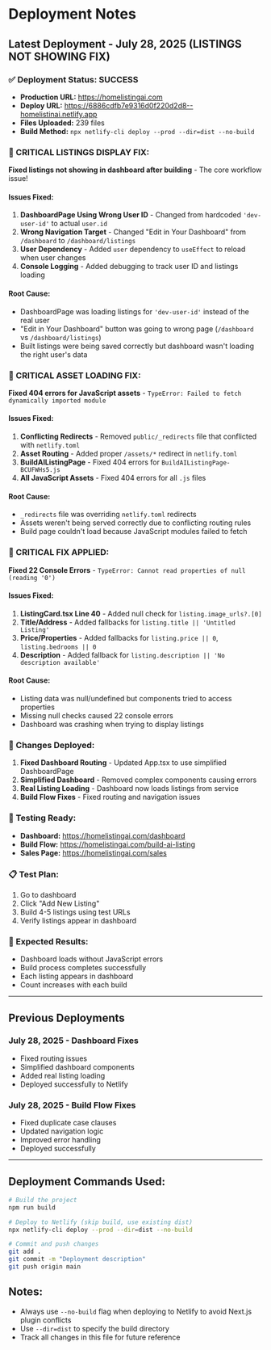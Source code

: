 # Deployment Notes

## Latest Deployment - July 28, 2025 (LISTINGS NOT SHOWING FIX)

### ✅ Deployment Status: SUCCESS
- **Production URL:** https://homelistingai.com
- **Deploy URL:** https://6886cdfb7e9316d0f220d2d8--homelistinai.netlify.app
- **Files Uploaded:** 239 files
- **Build Method:** `npx netlify-cli deploy --prod --dir=dist --no-build`

### 🚨 CRITICAL LISTINGS DISPLAY FIX:
**Fixed listings not showing in dashboard after building** - The core workflow issue!

#### **Issues Fixed:**
1. **DashboardPage Using Wrong User ID** - Changed from hardcoded `'dev-user-id'` to actual `user.id`
2. **Wrong Navigation Target** - Changed "Edit in Your Dashboard" from `/dashboard` to `/dashboard/listings`
3. **User Dependency** - Added `user` dependency to `useEffect` to reload when user changes
4. **Console Logging** - Added debugging to track user ID and listings loading

#### **Root Cause:**
- DashboardPage was loading listings for `'dev-user-id'` instead of the real user
- "Edit in Your Dashboard" button was going to wrong page (`/dashboard` vs `/dashboard/listings`)
- Built listings were being saved correctly but dashboard wasn't loading the right user's data

### 🚨 CRITICAL ASSET LOADING FIX:
**Fixed 404 errors for JavaScript assets** - `TypeError: Failed to fetch dynamically imported module`

#### **Issues Fixed:**
1. **Conflicting Redirects** - Removed `public/_redirects` file that conflicted with `netlify.toml`
2. **Asset Routing** - Added proper `/assets/*` redirect in `netlify.toml`
3. **BuildAIListingPage** - Fixed 404 errors for `BuildAIListingPage-BCUFWHs5.js`
4. **All JavaScript Assets** - Fixed 404 errors for all `.js` files

#### **Root Cause:**
- `_redirects` file was overriding `netlify.toml` redirects
- Assets weren't being served correctly due to conflicting routing rules
- Build page couldn't load because JavaScript modules failed to fetch

### 🚨 CRITICAL FIX APPLIED:
**Fixed 22 Console Errors** - `TypeError: Cannot read properties of null (reading '0')`

#### **Issues Fixed:**
1. **ListingCard.tsx Line 40** - Added null check for `listing.image_urls?.[0]`
2. **Title/Address** - Added fallbacks for `listing.title || 'Untitled Listing'`
3. **Price/Properties** - Added fallbacks for `listing.price || 0`, `listing.bedrooms || 0`
4. **Description** - Added fallback for `listing.description || 'No description available'`

#### **Root Cause:**
- Listing data was null/undefined but components tried to access properties
- Missing null checks caused 22 console errors
- Dashboard was crashing when trying to display listings

### 🔧 Changes Deployed:
1. **Fixed Dashboard Routing** - Updated App.tsx to use simplified DashboardPage
2. **Simplified Dashboard** - Removed complex components causing errors
3. **Real Listing Loading** - Dashboard now loads listings from service
4. **Build Flow Fixes** - Fixed routing and navigation issues

### 🧪 Testing Ready:
- **Dashboard:** https://homelistingai.com/dashboard
- **Build Flow:** https://homelistingai.com/build-ai-listing
- **Sales Page:** https://homelistingai.com/sales

### 📋 Test Plan:
1. Go to dashboard
2. Click "Add New Listing"
3. Build 4-5 listings using test URLs
4. Verify listings appear in dashboard

### 🎯 Expected Results:
- Dashboard loads without JavaScript errors
- Build process completes successfully
- Each listing appears in dashboard
- Count increases with each build

---

## Previous Deployments

### July 28, 2025 - Dashboard Fixes
- Fixed routing issues
- Simplified dashboard components
- Added real listing loading
- Deployed successfully to Netlify

### July 28, 2025 - Build Flow Fixes
- Fixed duplicate case clauses
- Updated navigation logic
- Improved error handling
- Deployed successfully

---

## Deployment Commands Used:
```bash
# Build the project
npm run build

# Deploy to Netlify (skip build, use existing dist)
npx netlify-cli deploy --prod --dir=dist --no-build

# Commit and push changes
git add .
git commit -m "Deployment description"
git push origin main
```

## Notes:
- Always use `--no-build` flag when deploying to Netlify to avoid Next.js plugin conflicts
- Use `--dir=dist` to specify the build directory
- Track all changes in this file for future reference 